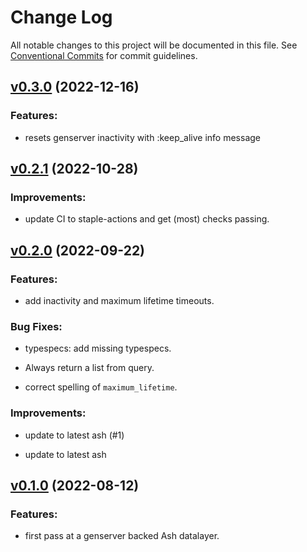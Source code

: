 # Change Log

All notable changes to this project will be documented in this file.
See [Conventional Commits](Https://conventionalcommits.org) for commit guidelines.

<!-- changelog -->

## [v0.3.0](https://github.com/team-alembic/ash_gen_server/compare/v0.2.1...v0.3.0) (2022-12-16)




### Features:

* resets genserver inactivity with :keep_alive info message

## [v0.2.1](https://github.com/team-alembic/ash_gen_server/compare/v0.2.0...v0.2.1) (2022-10-28)




### Improvements:

* update CI to staple-actions and get (most) checks passing.

## [v0.2.0](https://github.com/team-alembic/ash_gen_server/compare/v0.1.0...v0.2.0) (2022-09-22)




### Features:

* add inactivity and maximum lifetime timeouts.

### Bug Fixes:

* typespecs: add missing typespecs.

* Always return a list from query.

* correct spelling of `maximum_lifetime`.

### Improvements:

* update to latest ash (#1)

* update to latest ash

## [v0.1.0](https://github.com/team-alembic/ash_gen_server/compare/v0.1.0...v0.1.0) (2022-08-12)




### Features:

* first pass at a genserver backed Ash datalayer.

